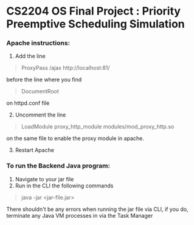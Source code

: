 # CS2204 OS Final Project : Priority Preemptive Scheduling Simulation

### Apache instructions:

1. Add the line

> ProxyPass /ajax http://localhost:81/

before the line where you find

> DocumentRoot

on httpd.conf file

2. Uncomment the line

> LoadModule proxy_http_module modules/mod_proxy_http.so 

on the same file to enable the proxy module in apache.

3. Restart Apache

### To run the Backend Java program:

1. Navigate to your jar file
2. Run in the CLI the following commands

> java -jar \<jar-file.jar\>

There shouldn't be any errors when running the jar file via CLI, if you do, terminate any Java VM processes in via the Task Manager
